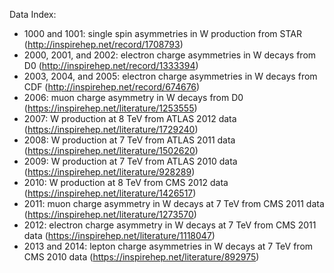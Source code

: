 Data Index:
- 1000 and 1001: single spin asymmetries in W production from STAR (http://inspirehep.net/record/1708793)
- 2000, 2001, and 2002: electron charge asymmetries in W decays from D0 (http://inspirehep.net/record/1333394)
- 2003, 2004, and 2005: electron charge asymmetries in W decays from CDF (http://inspirehep.net/record/674676)
- 2006: muon charge asymmetry in W decays from D0 (https://inspirehep.net/literature/1253555)
- 2007: W production at 8 TeV from ATLAS 2012 data (https://inspirehep.net/literature/1729240)
- 2008: W production at 7 TeV from ATLAS 2011 data (https://inspirehep.net/literature/1502620)
- 2009: W production at 7 TeV from ATLAS 2010 data (https://inspirehep.net/literature/928289)
- 2010: W production at 8 TeV from CMS 2012 data (https://inspirehep.net/literature/1426517)
- 2011: muon charge asymmetry in W decays at 7 TeV from CMS 2011 data (https://inspirehep.net/literature/1273570)
- 2012: electron charge asymmetry in W decays at 7 TeV from CMS 2011 data (https://inspirehep.net/literature/1118047)
- 2013 and 2014: lepton charge asymmetries in W decays at 7 TeV from CMS 2010 data (https://inspirehep.net/literature/892975)